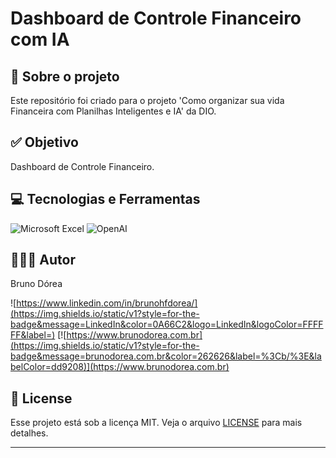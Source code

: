 # Dashboard de Controle Financeiro com IA

## 💼 Sobre o projeto

Este repositório foi criado para o projeto 'Como organizar sua vida Financeira com Planilhas Inteligentes e IA' da DIO.

## ✅ Objetivo

Dashboard de Controle Financeiro.

## 💻 Tecnologias e Ferramentas

![Microsoft Excel](https://img.shields.io/badge/Microsoft_Excel-217346?style=for-the-badge&logo=microsoft-excel&logoColor=white)
![OpenAI](https://img.shields.io/badge/OpenAI-412991?style=for-the-badge&logo=OpenAI&logoColor=FFFFFF)

## 👨🏽‍💻 Autor

Bruno Dórea

![https://www.linkedin.com/in/brunohfdorea/](https://img.shields.io/static/v1?style=for-the-badge&message=LinkedIn&color=0A66C2&logo=LinkedIn&logoColor=FFFFFF&label=)
[![https://www.brunodorea.com.br](https://img.shields.io/static/v1?style=for-the-badge&message=brunodorea.com.br&color=262626&label=%3Cb/%3E&labelColor=dd9208)](https://www.brunodorea.com.br)

## 📝 License

Esse projeto está sob a licença MIT. Veja o arquivo [LICENSE](LICENSE) para mais detalhes.

---
